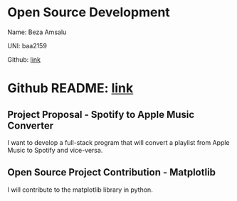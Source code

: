 # Open Source Development

Name: Beza Amsalu

UNI: baa2159

Github: [link](https://github.com/Beza4598)

Github README: [link](https://github.com/Beza4598/Beza4598/blob/main/README.md)
=======



## Project Proposal - Spotify to Apple Music Converter

I want to develop a full-stack program that will convert a playlist from Apple Music to Spotify and vice-versa. 


## Open Source Project Contribution - Matplotlib

I will contribute to the matplotlib library in python.

